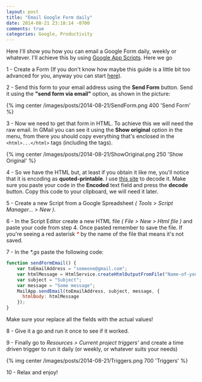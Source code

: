 ```yaml
---
layout: post
title: "Email Google Form daily"
date: 2014-08-21 23:18:14 -0700
comments: true
categories: Google, Productivity
---
```

Here I'll show you how you can email a Google Form daily, weekly or whatever. I'll achieve this by using [Google App Scripts]. Here we go

<!--more-->

1 - Create a Form (If you don't know how maybe this guide is a little bit too advanced for you, anyway you can start [here]).

2 - Send this form to your email address using the **Send Form** button. Send it using the **"send form via email"** option, as shown in the picture:

{% img center /images/posts/2014-08-21/SendForm.png 400 'Send Form' %}

3 - Now we need to get that form in HTML. To achieve this we will need the raw email. In GMail you can see it using the **Show original** option in the menu, from there you should copy everything that's enclosed in the ``<html>...</html>`` tags (including the tags).

{% img center /images/posts/2014-08-21/ShowOriginal.png 250 'Show Original' %}

4 - So we have the HTML but, at least if you obtain it like me, you'll notice that it is encoding as **quoted-printable**. I use [this site] to decode it. Make sure you paste your code in the **Encoded** text field and press the **decode** button. Copy this code to your clipboard, we will need it later.

5 - Create a new Script from a Google Spreadsheet *( Tools > Script Manager... > New )*. 

6 - In the Script Editor create a new HTML file *( File > New > Html file )* and paste your code from step 4. Once pasted remember to save the file. If you're seeing a red asterisk <span style="color:red">_*_</span> by the name of the file that means it's not saved. 

7 - In the _*.gs_ paste the following code:

``` javascript
function sendFormEmail() {
    var toEmailAddress = "someone@gmail.com";  
    var htmlMessage = HtmlService.createHtmlOutputFromFile("Name-of-your-HTML-file.html").getContent();
    var subject = "Subject";
    var message = "Some message";
    MailApp.sendEmail(toEmailAddress, subject, message, {
      htmlBody: htmlMessage
    });
}
```

Make sure your replace all the fields with the actual values!

8 - Give it a go and run it once to see if it worked.

9 - Finally go to _Resources > Current project triggers'_  and create a time driven trigger to run it daily (or weekly, or whatever suits your needs)

{% img center /images/posts/2014-08-21/Triggers.png 700 'Triggers' %}

10 - Relax and enjoy!

[Google App Scripts]: https://developers.google.com/apps-script/
[here]: https://support.google.com/docs/answer/87809?hl=en
[this site]: http://www.webatic.com/run/convert/qp.php